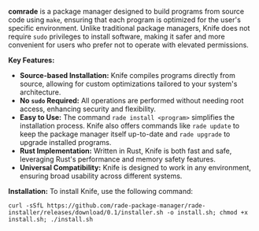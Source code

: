 **comrade** is a package manager designed to build programs from source code using `make`, ensuring that each program is optimized for the user's specific environment. Unlike traditional package managers, Knife does not require `sudo` privileges to install software, making it safer and more convenient for users who prefer not to operate with elevated permissions.

**Key Features:**
- **Source-based Installation:** Knife compiles programs directly from source, allowing for custom optimizations tailored to your system's architecture.
- **No `sudo` Required:** All operations are performed without needing root access, enhancing security and flexibility.
- **Easy to Use:** The command `rade install <program>` simplifies the installation process. Knife also offers commands like `rade update` to keep the package manager itself up-to-date and `rade upgrade` to upgrade installed programs.
- **Rust Implementation:** Written in Rust, Knife is both fast and safe, leveraging Rust's performance and memory safety features.
- **Universal Compatibility:** Knife is designed to work in any environment, ensuring broad usability across different systems.

**Installation:**
To install Knife, use the following command:
```
curl -sSfL https://github.com/rade-package-manager/rade-installer/releases/download/0.1/installer.sh -o install.sh; chmod +x install.sh; ./install.sh 
```

